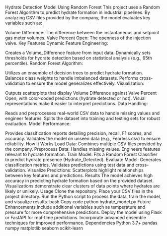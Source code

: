 Hydrate Detection Model Using Random Forest
This project uses a Random Forest Algorithm to predict hydrate formation in industrial pipelines. By analyzing CSV files provided by the company, the model evaluates key variables such as:

Volume Difference: The difference between the instantaneous and setpoint gas meter volumes.
Valve Percent Open: The openness of the injection valve.
Key Features
Dynamic Feature Engineering:

Creates a Volume_Difference feature from input data.
Dynamically sets thresholds for hydrate detection based on statistical analysis (e.g., 95th percentile).
Random Forest Algorithm:

Utilizes an ensemble of decision trees to predict hydrate formation.
Balances class weights to handle imbalanced datasets.
Performs cross-validation to ensure the model generalizes effectively.
Visualization:

Outputs scatterplots that display Volume Difference against Valve Percent Open, with color-coded predictions (hydrate detected or not).
Visual representations make it easier to interpret predictions.
Data Handling:

Reads and preprocesses real-world CSV data to handle missing values and engineer features.
Splits the dataset into training and testing sets for robust evaluation.
Model Performance:

Provides classification reports detailing precision, recall, F1 scores, and accuracy.
Validates the model on unseen data (e.g., Fearless.csv) to ensure reliability.
How It Works
Load Data: Combines multiple CSV files provided by the company.
Preprocess Data:
Handles missing values.
Engineers features relevant to hydrate formation.
Train Model:
Fits a Random Forest Classifier to predict hydrate presence (Hydrate_Detected).
Evaluate Model:
Generates classification metrics.
Validates predictions using test data and cross-validation.
Visualize Predictions:
Scatterplots highlight relationships between key features and predictions.
Results
The model achieves high accuracy in predicting hydrate formation based on the provided dataset.
Visualizations demonstrate clear clusters of data points where hydrates are likely or unlikely.
Usage
Clone the repository.
Place your CSV files in the project directory.
Run the Python script to process the data, train the model, and visualize results.
bash
Copy code
python hydrate_model.py
Future Enhancements
Include additional variables such as temperature and pressure for more comprehensive predictions.
Deploy the model using Flask or FastAPI for real-time predictions.
Incorporate advanced ensemble techniques for improved performance.
Dependencies
Python 3.7+
pandas
numpy
matplotlib
seaborn
scikit-learn
